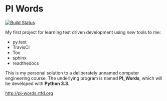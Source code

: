 PI Words
========

[![Build Status](https://travis-ci.org/eyetracker/ps1_PI_words_generation.png?branch=master)](https://travis-ci.org/eyetracker/ps1_PI_words_generation)

My first project for learning test driven development using *new* tools to me:

 - py.test
 - TravisCI
 - Tox
 - sphinx
 - readthedocs

This is my personal solution to a deliberately unnamed computer engineering course. The underlying program is named **PI_Words**, which will be developed with **Python 3.3**.

http://pi-words.rtfd.org

